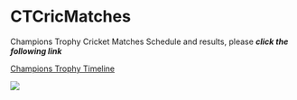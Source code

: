 # CTCricMatches
Champions Trophy Cricket Matches Schedule and results, please ***click the following link***


[Champions Trophy Timeline](https://jagadishkatam.github.io/CTCricMatches/timeline.html)

![](https://jagadishkatam.github.io/CTCricMatches/timeline.png)

